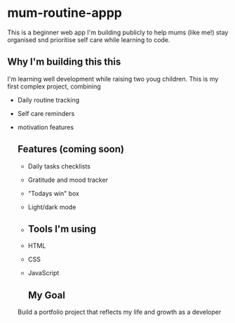 # mum-routine-appp
This is a beginner web app I'm building publicly to help mums (like me!) stay organised snd prioritise self care while learning to code.
## Why I'm building this this 
I'm learning well development while raising two youg children. This is my first complex project, combining 
- Daily routine tracking
- Self care reminders
- motivation features

  ## Features (coming soon)
  - Daily tasks checklists
  - Gratitude and mood tracker
  - "Todays win" box
  - Light/dark mode
 
  - ## Tools I'm using
  - HTML
  - CSS
  - JavaScript

    ## My Goal
   Build a portfolio project that reflects my life and growth as a developer 
